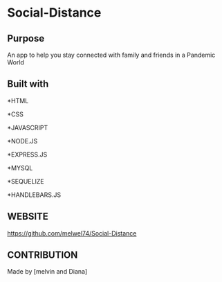 # Social-Distance

## Purpose
An app to help you stay connected  with family and friends in a Pandemic World
## Built with
*HTML

*CSS

*JAVASCRIPT

*NODE.JS

*EXPRESS.JS

*MYSQL

*SEQUELIZE

*HANDLEBARS.JS

## WEBSITE 
https://github.com/melwel74/Social-Distance


## CONTRIBUTION
Made by [melvin and Diana]


